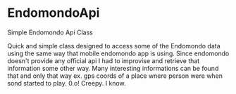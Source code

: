 EndomondoApi
============

Simple Endomondo Api Class


Quick and simple class designed to access some of the Endomondo data using the same way that mobile endomondo app is using. 
Since endomondo doesn't provide any official api I had to improvise and retrieve that information some other way. Many interesting informations can be found that and only that way ex. gps coords of a place wnere person were when sond started to play. 0.o! Creepy. I know. 

